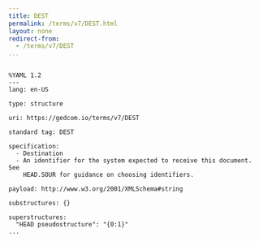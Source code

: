 ```yaml
---
title: DEST
permalink: /terms/v7/DEST.html
layout: none
redirect-from:
  - /terms/v7/DEST
...
```


```

%YAML 1.2
---
lang: en-US

type: structure

uri: https://gedcom.io/terms/v7/DEST

standard tag: DEST

specification:
  - Destination
  - An identifier for the system expected to receive this document. See
    HEAD.SOUR for guidance on choosing identifiers.

payload: http://www.w3.org/2001/XMLSchema#string

substructures: {}

superstructures:
  "HEAD pseudostructure": "{0:1}"
...

```
